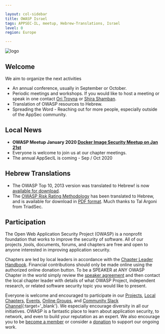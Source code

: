 ```yaml
---

layout: col-sidebar
title: OWASP Israel
tags: APPSEC-IL, meetup, Hebrew-Translations, Israel
level: 0
region: Europe

---
```


![logo](/assets/images/Owasp_Israel_logo.png "Owasp Israel")

## Welcome

We aim to organize the next activities 
  - An annual conference, usually in September or October.
  - Periodic meetings and workshops. If you would like to host a meeting or speak in
    one contact [Ori Troyna](mailto:Ori.Troyna@owasp.org) or [Shira Shamban](mailto:shira.shamban@owasp.org).
  - Translation of OWASP resources to Hebrew.
  - Spreading the Word - Reaching out for more people, especially
    outside of the AppSec community.

## Local News

* **OWASP Meetup January 2020 [Docker Image Security Meetup on Jan 21st](https://www.meetup.com/OWASP-Israel/events/267512448/)**
* Everyone is welcome to join us at our chapter meetings.
* The annual AppSecIL is coming - Sep / Oct 2020

## Hebrew Translations

* The OWASP Top 10, 2013 version was translated to Hebrew\!
is now [available for download](https://www.owasp.org/index.php/OWASP_Top10_Hebrew).
* The [OWASP Risk Rating Methodology](https://www.owasp.org/index.php/File:OWASP_Risk_Rating_Methodology-Hebrew.pdf)<!--, part of the [OWASP Testing Project](OWASP_Testing_Project ),--> has been translated to Hebrew, and is available for download in [PDF format](https://www.owasp.org/images/6/61/OWASP_Risk_Rating_Methodology-Hebrew.pdf). Much thanks to Tal Argoni from TriadSec.


## Participation
The Open Web Application Security Project (OWASP) is a nonprofit foundation that works to improve the security of software. All of our projects ,tools, documents, forums, and chapters are free and open to anyone interested in improving application security. 

Chapters are led by local leaders in accordance with the [Chapter Leader Handbook](/www-policy/rules-of-procedure/chapter-handbook). Financial contributions should only be made online using the authorized online donation button. To be a SPEAKER at ANY OWASP Chapter in the world simply review the [speaker agreement](/www-policy/speaker-agreement) and then contact the local chapter leader with details of what OWASP Project, independent research, or related software security topic you would like to present.

Everyone is welcome and encouraged to participate in our [Projects](/projects), [Local Chapters](/chapters), [Events](/events), [Online Groups](https://groups.google.com/a/owasp.com/), and [Community Slack Channel](https://owasp.slack.com/){:target='_blank'}. We especially encourage diversity in all our initiatives. OWASP is a fantastic place to learn about application security, to network, and even to build your reputation as an expert. We also encourage you to be [become a member](/membership) or consider a [donation](/donate) to support our ongoing work.

<!-- Standard Chapter Page Template

```
{info.md}

This separate file is where you should place links to your Google Group and Meetup page. It will be automatically rendered in the column sidebar.

{leaders.md}

Another separate file that should simply include each leaders name with mailto link as a list. It will also be automatically rendered in the column sidebar.

-->